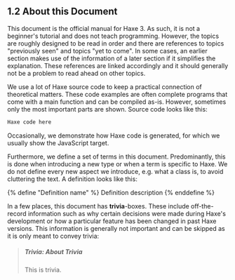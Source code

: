 ## 1.2 About this Document

This document is the official manual for Haxe 3. As such, it is not a beginner's tutorial and does not teach programming. However, the topics are roughly designed to be read in order and there are references to topics "previously seen" and topics "yet to come". In some cases, an earlier section makes use of the information of a later section if it simplifies the explanation. These references are linked accordingly and it should generally not be a problem to read ahead on other topics.

We use a lot of Haxe source code to keep a practical connection of theoretical matters. These code examples are often complete programs that come with a main function and can be compiled as-is. However, sometimes only the most important parts are shown.
Source code looks like this:

```haxe
Haxe code here
```
Occasionally, we demonstrate how Haxe code is generated, for which we usually show the JavaScript target.

Furthermore, we define a set of terms in this document. Predominantly, this is done when introducing a new type or when a term is specific to Haxe. We do not define every new aspect we introduce, e.g. what a class is, to avoid cluttering the text. A definition looks like this:

{% define "Definition name" %}
Definition description
{% enddefine %}

In a few places, this document has **trivia**-boxes. These include off-the-record information such as why certain decisions were made during Haxe's development or how a particular feature has been changed in past Haxe versions. This information is generally not important and can be skipped as it is only meant to convey trivia:

> ##### Trivia: About Trivia
>
> This is trivia.
